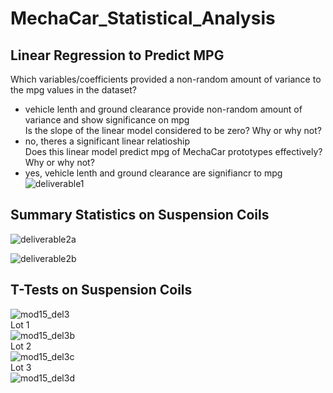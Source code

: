 # MechaCar_Statistical_Analysis  
## Linear Regression to Predict MPG  
Which variables/coefficients provided a non-random amount of variance to the mpg values in the dataset?  
* vehicle lenth and ground clearance provide non-random amount of variance and show significance on mpg  
Is the slope of the linear model considered to be zero? Why or why not?  
* no, theres a significant linear relatioship  
Does this linear model predict mpg of MechaCar prototypes effectively? Why or why not?  
* yes, vehicle lenth and ground clearance are signifiancr to mpg  
![deliverable1](https://user-images.githubusercontent.com/96501958/163740627-b63bd797-bb5e-4a9b-a4c1-9aa2d26d345f.png)  

## Summary Statistics on Suspension Coils  
![deliverable2a](https://user-images.githubusercontent.com/96501958/163740781-f3e0a4e2-d260-4f7a-82e8-afcda2a2c044.png)  

![deliverable2b](https://user-images.githubusercontent.com/96501958/163740787-414a4bf8-2cb0-4e70-a5a7-06b16ceb19d0.png)  

## T-Tests on Suspension Coils  

![mod15_del3](https://user-images.githubusercontent.com/96501958/163740853-1bbdc6b1-0896-41b6-9188-24da45f23035.png)  
Lot 1  
![mod15_del3b](https://user-images.githubusercontent.com/96501958/163740864-d969241e-9e18-406c-a713-924ed777b9bd.png)  
Lot 2  
![mod15_del3c](https://user-images.githubusercontent.com/96501958/163740871-381eb9ce-d786-4dd9-9322-2c93c05d2ba2.png)  
Lot 3  
![mod15_del3d](https://user-images.githubusercontent.com/96501958/163740884-605e6255-110f-4f0a-b025-2521e0f0014a.png)  
